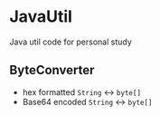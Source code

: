 # JavaUtil
Java util code for personal study

## ByteConverter
- hex formatted `String` ↔ `byte[]`
- Base64 encoded `String` ↔ `byte[]`
